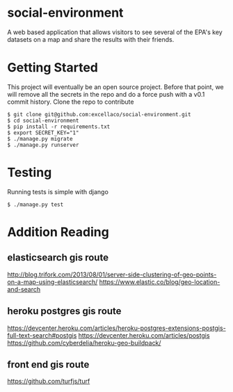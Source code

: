# social-environment

A web based application that allows visitors to see several of the EPA's key datasets on a map and share the results with their friends. 


Getting Started
===

This project will eventually be an open source project. Before that point, we will remove all the secrets in the repo and do a force push with a v0.1 commit history. Clone the repo to contribute

    $ git clone git@github.com:excellaco/social-environment.git
    $ cd social-environment
    $ pip install -r requirements.txt
    $ export SECRET_KEY="1"
    $ ./manage.py migrate
    $ ./manage.py runserver


Testing
===
Running tests is simple with django

    $ ./manage.py test


Addition Reading
===
elasticsearch gis route
---
http://blog.trifork.com/2013/08/01/server-side-clustering-of-geo-points-on-a-map-using-elasticsearch/
https://www.elastic.co/blog/geo-location-and-search

heroku postgres gis route
---
https://devcenter.heroku.com/articles/heroku-postgres-extensions-postgis-full-text-search#postgis
https://devcenter.heroku.com/articles/postgis
https://github.com/cyberdelia/heroku-geo-buildpack/

front end gis route
---
https://github.com/turfjs/turf
